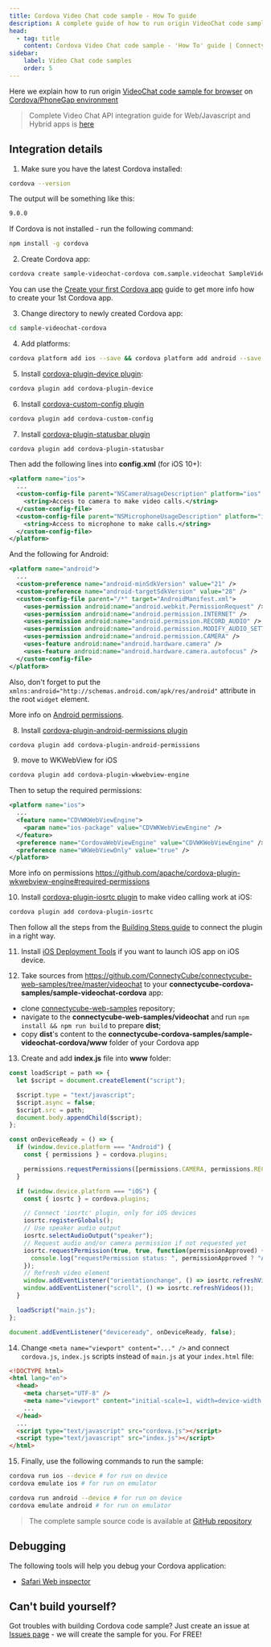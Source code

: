 ```yaml
---
title: Cordova Video Chat code sample - How To guide
description: A complete guide of how to run origin VideoChat code sample for browser on Cordova / PhoneGap environment.
head:
  - tag: title
    content: Cordova Video Chat code sample - 'How To' guide | Connectycube
sidebar: 
    label: Video Chat code samples
    order: 5
---
```


Here we explain how to run origin [VideoChat code sample for browser](/js/code-samples#p2p-video-chat-code-sample) on [Cordova/PhoneGap environment](https://cordova.apache.org/#getstarted)

> Complete Video Chat API integration guide for Web/Javascript and Hybrid apps is [here](/js/videocalling)

## Integration details

1. Make sure you have the latest Cordova installed:

  ```bash
  cordova --version
  ```

  The output will be something like this:

  ```bash
  9.0.0
  ```

  If Cordova is not installed - run the following command:

  ```bash
  npm install -g cordova
  ```

2. Create Cordova app:

  ```bash
  cordova create sample-videochat-cordova com.sample.videochat SampleVideoChatCordova
  ```

  You can use the [Create your first Cordova app](https://cordova.apache.org/docs/en/latest/guide/cli/) guide to get more info how to create your 1st Cordova app.

3. Change directory to newly created Cordova app:

  ```bash
  cd sample-videochat-cordova
  ```

4. Add platforms:

  ```bash
  cordova platform add ios --save && cordova platform add android --save
  ```

5. Install [cordova-plugin-device plugin](https://www.npmjs.com/package/cordova-plugin-device):

  ```bash
  cordova plugin add cordova-plugin-device
  ```

6. Install [cordova-custom-config plugin](https://github.com/dpa99c/cordova-custom-config)

  ```bash
  cordova plugin add cordova-custom-config
  ```

7. Install [cordova-plugin-statusbar plugin](https://github.com/apache/cordova-plugin-statusbar)

  ```bash
  cordova plugin add cordova-plugin-statusbar
  ```

  Then add the following lines into **config.xml** (for iOS 10+):

  ```xml
  <platform name="ios">
    ...
    <custom-config-file parent="NSCameraUsageDescription" platform="ios" target="*-Info.plist">
      <string>Access to camera to make video calls.</string>
    </custom-config-file>
    <custom-config-file parent="NSMicrophoneUsageDescription" platform="ios" target="*-Info.plist">
      <string>Access to microphone to make calls.</string>
    </custom-config-file>
  </platform>
  ```

  And the following for Android:

  ```xml
  <platform name="android">
    ...
    <custom-preference name="android-minSdkVersion" value="21" />
    <custom-preference name="android-targetSdkVersion" value="28" />
    <custom-config-file parent="/*" target="AndroidManifest.xml">
      <uses-permission android:name="android.webkit.PermissionRequest" />
      <uses-permission android:name="android.permission.INTERNET" />
      <uses-permission android:name="android.permission.RECORD_AUDIO" />
      <uses-permission android:name="android.permission.MODIFY_AUDIO_SETTINGS" />
      <uses-permission android:name="android.permission.CAMERA" />
      <uses-feature android:name="android.hardware.camera" />
      <uses-feature android:name="android.hardware.camera.autofocus" />
    </custom-config-file>
  </platform>
  ```

  Also, don't forget to put the `xmlns:android="http://schemas.android.com/apk/res/android"` attribute in the root `widget` element.

  More info on [Android permissions](https://developer.android.com/training/permissions/requesting.html).

8. Install [cordova-plugin-android-permissions plugin](https://github.com/NeoLSN/cordova-plugin-android-permissions)

  ```bash
  cordova plugin add cordova-plugin-android-permissions
  ```

9. move to WKWebView  for iOS

  ```bash
  cordova plugin add cordova-plugin-wkwebview-engine
  ```

  Then to setup the required permissions:

  ```xml
  <platform name="ios">
    ...  
    <feature name="CDVWKWebViewEngine">
      <param name="ios-package" value="CDVWKWebViewEngine" />
    </feature>
    <preference name="CordovaWebViewEngine" value="CDVWKWebViewEngine" />
    <preference name="WKWebViewOnly" value="true" />
  </platform>
  ```

  More info on permissions https://github.com/apache/cordova-plugin-wkwebview-engine#required-permissions

10. Install [cordova-plugin-iosrtc plugin](https://github.com/BasqueVoIPMafia/cordova-plugin-iosrtc) to make video calling work at iOS:

  ```bash
  cordova plugin add cordova-plugin-iosrtc
  ```

  Then follow all the steps from the [Building Steps guide](https://github.com/BasqueVoIPMafia/cordova-plugin-iosrtc/blob/master/docs/Building.md) to connect the plugin in a right way.

11. Install [iOS Deployment Tools](https://cordova.apache.org/docs/en/latest/guide/platforms/ios/#deployment-tools) if you want to launch iOS app on iOS device.

12. Take sources from https://github.com/ConnectyCube/connectycube-web-samples/tree/master/videochat to your **connectycube-cordova-samples/sample-videochat-cordova** app:

  - clone [connectycube-web-samples](https://github.com/ConnectyCube/connectycube-web-samples) repository;
  - navigate to the **connectycube-web-samples/videochat** and run `npm install && npm run build` to prepare **dist**;
  - copy **dist**'s content to the **connectycube-cordova-samples/sample-videochat-cordova/www** folder of your Cordova app

13. Create and add **index.js** file into **www** folder:

  ```javascript
  const loadScript = path => {
    let $script = document.createElement("script");

    $script.type = "text/javascript";
    $script.async = false;
    $script.src = path;
    document.body.appendChild($script);
  };

  const onDeviceReady = () => {
    if (window.device.platform === "Android") {
      const { permissions } = cordova.plugins;

      permissions.requestPermissions([permissions.CAMERA, permissions.RECORD_AUDIO, permissions.MODIFY_AUDIO_SETTINGS]);
    }

    if (window.device.platform === "iOS") {
      const { iosrtc } = cordova.plugins;

      // Connect 'iosrtc' plugin, only for iOS devices
      iosrtc.registerGlobals();
      // Use speaker audio output
      iosrtc.selectAudioOutput("speaker");
      // Request audio and/or camera permission if not requested yet
      iosrtc.requestPermission(true, true, function(permissionApproved) {
        console.log("requestPermission status: ", permissionApproved ? "Approved" : "Rejected");
      });
      // Refresh video element
      window.addEventListener("orientationchange", () => iosrtc.refreshVideos());
      window.addEventListener("scroll", () => iosrtc.refreshVideos());
    }

    loadScript("main.js");
  };

  document.addEventListener("deviceready", onDeviceReady, false);
  ```

14. Change `<meta name="viewport" content="..." />` and connect `cordova.js`, `index.js` scripts instead of `main.js` at your `index.html` file:

  ```html
  <!DOCTYPE html>
  <html lang="en">
    <head>
      <meta charset="UTF-8" />
      <meta name="viewport" content="initial-scale=1, width=device-width, viewport-fit=cover" />
      ...
    </head>
    ...
    <script type="text/javascript" src="cordova.js"></script>
    <script type="text/javascript" src="index.js"></script>
  </html>
  ```

15. Finally, use the following commands to run the sample:

  ```bash
  cordova run ios --device # for run on device
  cordova emulate ios # for run on emulator
  ```

  ```bash
  cordova run android --device # for run on device
  cordova emulate android # for run on emulator
  ```

> The complete sample source code is available at [GitHub repository](https://github.com/ConnectyCube/connectycube-cordova-samples/tree/master/sample-videochat-cordova)

## Debugging

The following tools will help you debug your Cordova application:

- [Safari Web inspector](http://phonegap-tips.com/articles/debugging-ios-phonegap-apps-with-safaris-web-inspector.html)

## Can't build yourself?

Got troubles with building Cordova code sample? Just create an issue at [Issues page](https://github.com/ConnectyCube/connectycube-cordova-samples/issues) - we will create the sample for you. For FREE!

